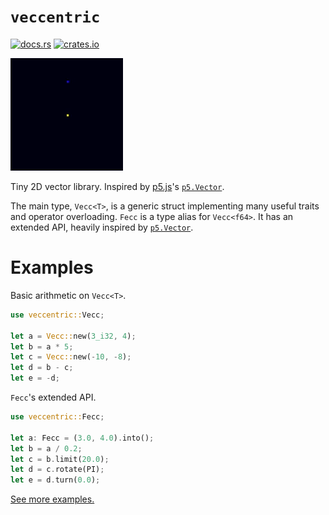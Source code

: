 # `veccentric`

[![docs.rs](https://docs.rs/veccentric/badge.svg)](https://docs.rs/veccentric) [![crates.io](https://img.shields.io/badge/crates.io-veccentric-green.svg)](https://crates.io/crates/veccentric)

[![demo](/assets/heccentric.gif)](/examples/heccentric.rs)

Tiny 2D vector library. Inspired by [p5.js](https://p5js.org/)'s
[`p5.Vector`](https://p5js.org/reference/#/p5.Vector).

The main type, `Vecc<T>`, is a generic struct implementing
many useful traits and operator overloading. `Fecc` is a type alias for
`Vecc<f64>`. It has an extended API, heavily inspired by [`p5.Vector`](https://p5js.org/reference/#/p5.Vector).


# Examples

Basic arithmetic on `Vecc<T>`.

```rust
use veccentric::Vecc;

let a = Vecc::new(3_i32, 4);
let b = a * 5;
let c = Vecc::new(-10, -8);
let d = b - c;
let e = -d;
```

`Fecc`'s extended API.

```rust
use veccentric::Fecc;

let a: Fecc = (3.0, 4.0).into();
let b = a / 0.2;
let c = b.limit(20.0);
let d = c.rotate(PI);
let e = d.turn(0.0);
```

[See more examples.](examples/)
